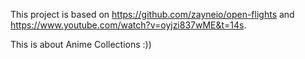 This project is based on https://github.com/zayneio/open-flights and https://www.youtube.com/watch?v=oyjzi837wME&t=14s.

This is about Anime Collections :))
